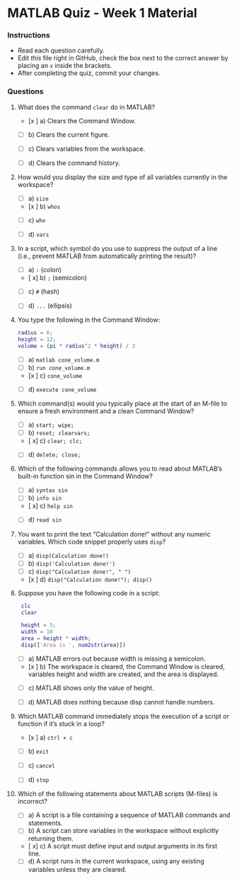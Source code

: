 # MATLAB Quiz - Week 1 Material

### Instructions
- Read each question carefully.
- Edit _this_ file right in GitHub, check the box next to the correct answer by placing an `x` inside the brackets.
- After completing the quiz, commit your changes.

### Questions

1. What does the command `clear` do in MATLAB?
    - [x ] a) Clears the Command Window.
    - [ ] b) Clears the current figure.
    - [ ] c) Clears variables from the workspace.
    - [ ] d) Clears the command history.


2. How would you display the size and type of all variables currently in the workspace?
    - [ ] a) `size`
    - [x ] b) `whos`
    - [ ] c) `who`
    - [ ] d) `vars`


3. In a script, which symbol do you use to suppress the output of a line (i.e., prevent MATLAB from automatically printing the result)?
   - [ ] a) `:`   (colon)
   - [ x] b) `;`   (semicolon)
   - [ ] c) `#`   (hash)
   - [ ] d) `...` (ellipsis)


4. You type the following in the Command Window:

   ```matlab
   radius = 6;
   height = 12;
   volume = (pi * radius^2 * height) / 3
   ```
 
    - [ ] a) `matlab cone_volume.m`
    - [ ] b) `run cone_volume.m`
    - [x ] c) `cone_volume`
    - [ ] d) `execute cone_volume`


5. Which command(s) would you typically place at the start of an M-file to ensure a fresh environment and a clean Command Window?
    - [ ] a) `start; wipe;`
    - [ ] b) `reset; clearvars;`
    - [ x] c) `clear; clc;`
    - [ ] d) `delete; close;`


6. Which of the following commands allows you to read about MATLAB’s built-in function sin in the Command Window?
    - [ ] a) `syntax sin`
    - [ ] b) `info sin`
    - [ x] c) `help sin`
    - [ ] d) `read sin`


7. You want to print the text “Calculation done!” without any numeric variables. Which code snippet properly uses `disp`?
   - [ ] a) `disp(Calculation done!)`
   - [ ] b) `disp('Calculation done!')`
   - [ ] c) `disp("Calculation done!", " ")`
   - [x ] d) `disp("Calculation done!"); disp()`


8. Suppose you have the following code in a script:
   ```matlab
    clc
    clear

    height = 5;
    width = 10
    area = height * width;
    disp(['Area is ', num2str(area)])
   ```

   - [ ] a) MATLAB errors out because width is missing a semicolon.
   - [x ] b) The workspace is cleared, the Command Window is cleared, variables height and width are created, and the area is displayed.
   - [ ] c) MATLAB shows only the value of height.
   - [ ] d) MATLAB does nothing because disp cannot handle numbers.


9. Which MATLAB command immediately stops the execution of a script or function if it’s stuck in a loop?
   - [x ] a) `ctrl + c`
   - [ ] b) `exit`
   - [ ] c) `cancel`
   - [ ] d) `stop`


10. Which of the following statements about MATLAB scripts (M-files) is incorrect?
    - [ ] a) A script is a file containing a sequence of MATLAB commands and statements.
    - [ ] b) A script can store variables in the workspace without explicitly returning them.
    - [ x] c) A script must define input and output arguments in its first line.
    - [ ] d) A script runs in the current workspace, using any existing variables unless they are cleared.
